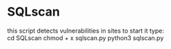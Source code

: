 # SQLscan
this script detects vulnerabilities in sites
to start it type: <br>
cd SQLscan
chmod + x sqlscan.py
python3 sqlscan.py
